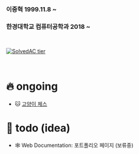 ### 이중혁 1999.11.8 ~  
### 한경대학교 컴퓨터공학과 2018 ~  

<br/>

[![SolvedAC tier](http://mazassumnida.wtf/api/v2/generate_badge?boj=wndgur2)](https://solved.ac/wndgur2)

<br/>

# 🔥 ongoing
- 🐱 [고양이 체스](https://github.com/wndgur2/CatChess)

# 📝 todo (idea)
- 🕸️ Web Documentation: 포트폴리오 페이지 (보류중)
